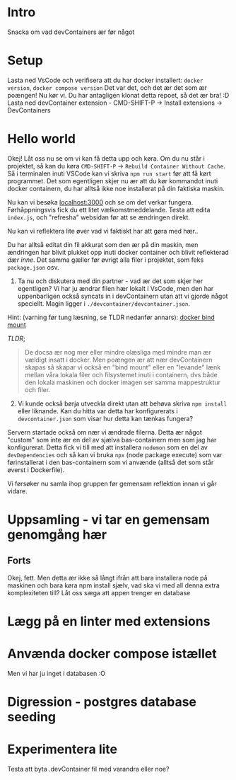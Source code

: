 # Intro
Snacka om vad devContainers ær før något

# Setup
Lasta ned VsCode och verifisera att du har docker installert:
`docker version`, `docker compose version`
Det var det, och det ær det som ær poængen! Nu kør vi.
Du har antagligen klonat detta repoet, så det ær bra! :D 
Lasta ned devContainer extension - CMD-SHIFT-P -> Install extensions -> DevContainers

# Hello world
Okej! Låt oss nu se om vi kan få detta upp och køra.
Om du nu står i projektet, så kan du køra `CMD-SHIFT-P` -> `Rebuild Container Without Cache`.
Så i terminalen inuti VSCode kan vi skriva `npm run start` før att
få kørt programmet. Det som egentligen skjer nu ær att du kør kommandot
inuti docker containern, du har alltså ikke noe installerat på din faktiska maskin.

Nu kan vi besøka [localhost:3000](localhost:3000) och se om det verkar fungera.
Førhåppningsvis fick du ett litet vælkomstmeddelande.
Testa att edita `index.js`, och "refresha" websidan før att se ændringen direkt.

Nu kan vi reflektera lite øver vad vi faktiskt har att gøra med hær..

Du har alltså editat din fil akkurat som den ær på din maskin, men ændringen har blivit plukket opp
inuti docker container och blivit reflekterad *dær inne*. Det samma gæller før øvrigt alla filer i projektet, som
feks `package.json` osv.
1. Ta nu och diskutera med din partner - vad ær det som skjer her egentligen?
Vi har ju ændrar filen hær lokalt i VsCode, men den har uppenbarligen också syncats in i devContainern utan att
vi gjorde något speciellt. Magin ligger i `./devcontainer/devcontainer.json`.
 
 Hint: (varning før tung læsning, se TLDR nedanfør annars): [docker bind mount](https://docs.docker.com/storage/bind-mounts/#start-a-container-with-a-bind-mount)

_TLDR_; 
>De docsa ær nog mer eller mindre olæsliga med mindre man ær vældigt insatt i docker. Men poængen ær att nær devContainern skapas
>så skapar vi också en "bind mount" eller en "levande" lænk mellan våra lokala filer och filsystemet inuti i containern, dvs både den lokala maskinen och docker imagen ser samma mappestruktur och filer.

2. Vi kunde också børja utveckla direkt utan att behøva skriva `npm install` eller liknande. Kan du hitta var detta har konfigurerats i `devcontainer.json` som visar hur detta kan tænkas fungera?

Servern startade också om nær vi ændrade filerna. Detta ær något "custom" som inte ær en del av sjælva bas-containern men som jag har konfigurerat. Detta fick vi till med att
installera `nodemon` som en del av `devDependencies`
och så kan vi bruka `npx` (node package execute) som var førinstallerat i den bas-containern som vi anvænde (alltså det som står øverst i Dockerfile).

Vi førsøker nu samla ihop gruppen før gemensam reflektion innan vi går vidare.

# Uppsamling - vi tar en gemensam genomgång hær

## Forts
Okej, fett. Men detta ær ikke så långt ifrån att bara installera node på maskinen och bara køra npm install sjælv, vad ska vi med all denna extra komplexiteten till?
Låt oss sæga att appen trenger en database

# Lægg på en linter med extensions

# Anvænda docker compose istællet
Men vi har ju inget i databasen :O 
# Digression - postgres database seeding

# Experimentera lite
Testa att byta .devContainer fil med varandra eller noe?